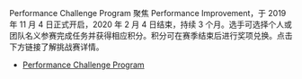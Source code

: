 Performance Challenge Program 聚焦 Performance Improvement，于 2019 年 11 月 4 日正式开启，2020 年 2 月 4 日结束，持续 3 个月。选手可选择个人或团队名义参赛完成任务并获得相应积分。积分可在赛季结束后进行奖项兑换。点击下方链接了解挑战赛详情。

- [Performance Challenge Program](Performance-challenge-cn.md)